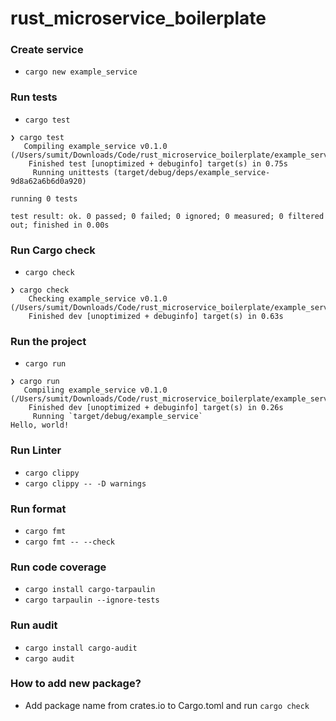 # rust_microservice_boilerplate

### Create service
* `cargo new example_service`

### Run tests
* `cargo test`
```
❯ cargo test
   Compiling example_service v0.1.0 (/Users/sumit/Downloads/Code/rust_microservice_boilerplate/example_service)
    Finished test [unoptimized + debuginfo] target(s) in 0.75s
     Running unittests (target/debug/deps/example_service-9d8a62a6b6d0a920)

running 0 tests

test result: ok. 0 passed; 0 failed; 0 ignored; 0 measured; 0 filtered out; finished in 0.00s
```

### Run Cargo check
* `cargo check`

```
❯ cargo check
    Checking example_service v0.1.0 (/Users/sumit/Downloads/Code/rust_microservice_boilerplate/example_service)
    Finished dev [unoptimized + debuginfo] target(s) in 0.63s
```

### Run the project
* `cargo run`
```
❯ cargo run
   Compiling example_service v0.1.0 (/Users/sumit/Downloads/Code/rust_microservice_boilerplate/example_service)
    Finished dev [unoptimized + debuginfo] target(s) in 0.26s
     Running `target/debug/example_service`
Hello, world!

```

### Run Linter
* `cargo clippy`
* `cargo clippy -- -D warnings`
### Run format
* `cargo fmt`
* `cargo fmt -- --check`

### Run code coverage
* `cargo install cargo-tarpaulin`
* `cargo tarpaulin --ignore-tests`

### Run audit
* `cargo install cargo-audit`
* `cargo audit`

### How to add new package?
* Add package name from crates.io to Cargo.toml and run `cargo check`